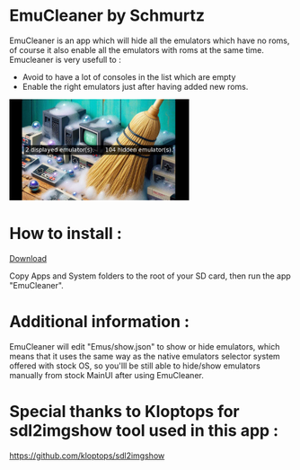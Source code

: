   EmuCleaner by Schmurtz
=========================

EmuCleaner is an app which will hide all the emulators which have no roms, of course it also enable all the emulators with roms at the same time. 
Emucleaner is very usefull to :
 - Avoid to have a lot of consoles in the list which are empty
 - Enable the right emulators just after having added new roms.

<a href="../_assets/EmuCleaner.png">
    <img src="../_assets/EmuCleaner.png" alt="EmuCleaner" width="320">
</a>


How to install :
===================================================================
[Download](https://download-directory.github.io/?url=https%3A%2F%2Fgithub.com%2Fschmurtzm%2FTrimUI-Smart-Pro%2Ftree%2Fmain%2FEmuCleaner)

Copy Apps and System folders to the root of your SD card, then run the app "EmuCleaner".



Additional information :
===================================================================
EmuCleaner will edit "Emus/show.json" to show or hide emulators, which means that it uses the same way as the native emulators selector system offered with stock OS, so you'lll be still able to hide/show emulators manually from stock MainUI after using EmuCleaner.


Special thanks to Kloptops for sdl2imgshow tool used in this app  :
===================================================================
https://github.com/kloptops/sdl2imgshow